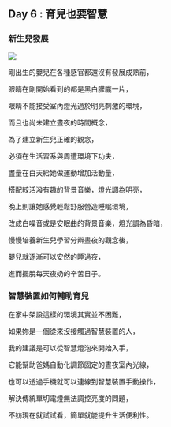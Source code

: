 ## Day 6 : 育兒也要智慧

### 新生兒發展

![](https://i.imgur.com/iVec0Nn.jpg)

剛出生的嬰兒在各種感官都還沒有發展成熟前，

眼睛在剛開始看到的都是黑白朦朧一片，

眼睛不能接受室內燈光過於明亮刺激的環境，

而且也尚未建立晝夜的時間概念，

為了建立新生兒正確的觀念，

必須在生活習系與周遭環境下功夫，

盡量在白天給她做運動增加活動量，

搭配較活潑有趣的背景音樂，燈光調為明亮，

晚上則讓她感覺輕鬆舒服營造睡眠環境，

改成白噪音或是安眠曲的背景音樂，燈光調為昏暗，

慢慢培養新生兒學習分辨晝夜的觀念後，

嬰兒就逐漸可以安然的睡過夜，

進而擺脫每天夜奶的辛苦日子。

### 智慧裝置如何輔助育兒

在家中架設這樣的環境其實並不困難，

如果妳是一個從來沒接觸過智慧裝置的人，

我的建議是可以從智慧燈泡來開始入手，

它能幫助爸媽自動化調節固定的晝夜室內光線，

也可以透過手機就可以連線到智慧裝置手動操作，

解決傳統單切電燈無法調控亮度的問題，

不妨現在就試試看，簡單就能提升生活便利性。